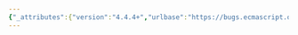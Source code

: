 ```yaml
---
{"_attributes":{"version":"4.4.4+","urlbase":"https://bugs.ecmascript.org/","maintainer":"dherman@mozilla.com"},"bug":{"bug_id":3032,"creation_ts":"2014-07-22 03:06:00 -0700","short_desc":"13.6.4.8 ForIn/OfBodyEvaluation: Unhandled abrupt completions in 3.f.iii.2 and 3.h.iv","delta_ts":"2014-08-25 08:29:26 -0700","product":"Draft for 6th Edition","component":"technical issue","version":"Rev 26: July 18, 2014 Draft","rep_platform":"All","op_sys":"All","bug_status":"RESOLVED","resolution":"FIXED","priority":"Normal","bug_severity":"normal","everconfirmed":true,"reporter":{"uid":"andrebargull","name":"André Bargull"},"assigned_to":{"uid":"allen","name":"Allen Wirfs-Brock"},"long_desc":[{"commentid":9463,"comment_count":0,"who":{"uid":"andrebargull","name":"André Bargull"},"bug_when":"2014-07-22 03:06:39 -0700","thetext":"13.6.4.8 Runtime Semantics: ForIn/OfBodyEvaluation\n\nNot all abrupt completions are currently handled in step 3.k:\n- Abrupt completion in 3.f.iii.2 not intercepted\n- Abrupt completion from 3.h.iv (bug 3030)\n\n\nAlso: Abrupt completions from 3.b and 3.e may need to be covered, too. Depends on how this feature is supposed to work."},{"commentid":9493,"comment_count":1,"who":{"uid":"allen","name":"Allen Wirfs-Brock"},"bug_when":"2014-07-23 16:42:11 -0700","thetext":"fixed in rev26\n\nFor now, my position is that the 3.b and 3.e abrupt completions are indicative of an object that doesn't conform to the iterator contract, so there is no reason to expect that a call to it's return  method will work."},{"commentid":9923,"comment_count":2,"who":{"uid":"allen","name":"Allen Wirfs-Brock"},"bug_when":"2014-08-25 08:29:26 -0700","thetext":"fixed in rev27 draft"}]}}
---
```

